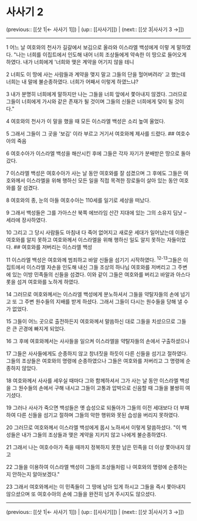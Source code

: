 # 사사기 2

(previous:: [[삿 1|← 사사기 1]]) | (up:: [[사사기]]) | (next:: [[삿 3|사사기 3 →]])

***




1 
어느 날 여호와의 천사가 길갈에서 보김으로 올라와 이스라엘 백성에게 이렇 게 말하였다. "나는 너희를 이집트에서 인도해 내어 너희 조상들에게 약속한 이 땅으로 들어오게 하였다. 내가 너희에게 '너희와 맺은 계약을 어기지 않을 테니 



2 
너희도 이 땅에 사는 사람들과 계약을 맺지 말고 그들의 단을 헐어버려라' 고 했는데 너희는 내 말에 불순종하였다. 너희가 어째서 이렇게 하였느냐? 



3 
내가 분명히 너희에게 말하지만 나는 그들을 너희 앞에서 쫓아내지 않겠다. 그러므로 그들이 너희에게 가시와 같은 존재가 될 것이며 그들의 신들은 너희에게 덫이 될 것이다." 



4 
여호와의 천사가 이 말을 했을 때 모든 이스라엘 백성은 소리 높여 울었다. 



5 
그래서 그들이 그 곳을 '보김' 이라 부르고 거기서 여호와께 제사를 드렸다. ## 여호수아의 죽음 



6 
여호수아가 이스라엘 백성을 해산시킨 후에 그들은 각자 자기가 분배받은 땅으로 돌아갔다. 



7 
이스라엘 백성은 여호수아가 사는 날 동안 여호와를 잘 섬겼으며 그 후에도 그들은 여호와께서 이스라엘을 위해 행하신 모든 일을 직접 목격한 장로들이 살아 있는 동안 여호와를 잘 섬겼다. 



8 
여호와의 종, 눈의 아들 여호수아는 110세를 일기로 세상을 떠났다. 



9 
그래서 백성들은 그를 가아스산 북쪽 에브라임 산간 지대에 있는 그의 소유지 딤낫 – 세라에 장사하였다. 



10 
그리고 그 당시 사람들도 마침내 다 죽어 없어지고 새로운 세대가 일어났는데 이들은 여호와를 알지 못하고 여호와께서 이스라엘을 위해 행하신 일도 알지 못하는 자들이었다. ## 여호와를 저버리는 이스라엘 백성 



11 
이스라엘 백성은 여호와께 범죄하고 바알 신들을 섬기기 시작하였다. <sup class="versenum">12-13</sup>그들은 이집트에서 이스라엘 자손을 인도해 내신 그들 조상의 하나님 여호와를 저버리고 그 주변에 있는 이방 민족들의 신들을 섬겼다. 이와 같이 그들은 여호와를 버리고 바알과 아스다롯을 섬겨 여호와를 노하게 하였다. 



14 
그러므로 여호와께서는 이스라엘 백성에게 분노하셔서 그들을 약탈자들의 손에 넘기고 또 그 주변 원수들의 지배를 받게 하셨다. 그래서 그들이 다시는 원수들을 당해 낼 수가 없었다. 



15 
그들이 어느 곳으로 출전하든지 여호와께서 말씀하신 대로 그들을 치셨으므로 그들은 큰 곤경에 빠지게 되었다. 



16 
그 후에 여호와께서는 사사들을 일으켜 이스라엘을 약탈자들의 손에서 구출하셨으나 



17 
그들은 사사들에게도 순종하지 않고 창녀짓을 하듯이 다른 신들을 섬기고 절하였다. 그들의 조상들은 여호와의 명령에 순종하였으나 그들은 여호와를 저버리고 그 명령에 순종하지 않았다. 



18 
여호와께서 사사를 세우실 때마다 그와 함께하셔서 그가 사는 날 동안 이스라엘 백성을 그 원수들의 손에서 구해 내시고 그들이 고통과 압박으로 신음할 때 그들을 불쌍히 여기셨다. 



19 
그러나 사사가 죽으면 백성들은 옛 습성으로 되돌아가 그들의 이전 세대보다 더 부패하여 다른 신들을 섬기고 절하며 그들의 악한 행위와 못된 습성을 버리지 못하였다. 



20 
그러므로 여호와께서 이스라엘 백성에게 몹시 노하셔서 이렇게 말씀하셨다. "이 백성들은 내가 그들의 조상들과 맺은 계약을 지키지 않고 나에게 불순종하였다. 



21 
그래서 나는 여호수아가 죽을 때까지 정복하지 못한 남은 민족을 더 이상 쫓아내지 않고 



22 
그들을 이용하여 이스라엘 백성이 그들의 조상들처럼 나 여호와의 명령에 순종하는지 안하는지 알아보겠다." 



23 
그래서 여호와께서는 이 민족들이 그 땅에 남아 있게 하시고 그들을 즉시 쫓아내지 않으셨으며 또 여호수아의 손에 그들을 완전히 넘겨 주시지도 않으셨다.

***

(previous:: [[삿 1|← 사사기 1]]) | (up:: [[사사기]]) | (next:: [[삿 3|사사기 3 →]])
